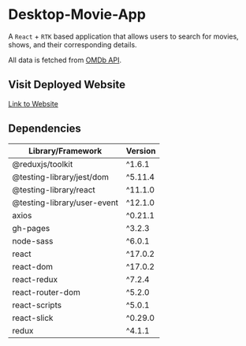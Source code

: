 # Desktop-Movie-App

A ```React``` + ```RTK``` based application that allows users to search for movies, shows, and their corresponding details. 

All data is fetched from [OMDb API](https://www.omdbapi.com/).

## Visit Deployed Website
<a href="https://tayloradam1999.github.io/Desktop-Movie-App/">Link to Website</a>

## Dependencies
| Library/Framework             |  Version  |
| ----------------------------- | --------- | 
| @reduxjs/toolkit              |  ^1.6.1   |
| @testing-library/jest/dom     |  ^5.11.4  |
| @testing-library/react        |  ^11.1.0  |
| @testing-library/user-event   |  ^12.1.0  |
| axios                         |  ^0.21.1  |
| gh-pages                      |  ^3.2.3   |
| node-sass                     |  ^6.0.1   |
| react                         |  ^17.0.2  |
| react-dom                     |  ^17.0.2  |
| react-redux                   |  ^7.2.4   |
| react-router-dom              |  ^5.2.0   |
| react-scripts                 |  ^5.0.1   |
| react-slick                   |  ^0.29.0  |
| redux                         |  ^4.1.1   |

